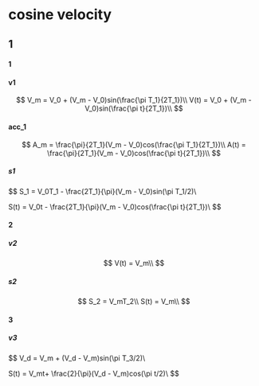# cosine velocity


## 1
#### 1
#### v1
$$
V_m = V_0 + (V_m - V_0)sin(\frac{\pi T_1}{2T_1})\\
V(t) = V_0 + (V_m - V_0)sin(\frac{\pi t}{2T_1})\\
$$
#### acc_1
$$
A_m = \frac{\pi}{2T_1}(V_m - V_0)cos(\frac{\pi T_1}{2T_1})\\
A(t) = \frac{\pi}{2T_1}(V_m - V_0)cos(\frac{\pi t}{2T_1})\\
$$
##### s1
$$
S_1 = V_0T_1 - \frac{2T_1}{\pi}(V_m - V_0)sin(\pi T_1/2)\\

S(t) = V_0t - \frac{2T_1}{\pi}(V_m - V_0)cos(\frac{\pi t}{2T_1})\\
$$
#### 2
##### v2
$$
V(t) = V_m\\
$$

##### s2
$$
S_2 = V_mT_2\\
S(t) = V_m\\
$$

#### 3
##### v3
$$
V_d = V_m + (V_d - V_m)sin(\pi T_3/2)\\

S(t) = V_mt+ \frac{2}{\pi}(V_d - V_m)cos(\pi t/2)\\
$$

